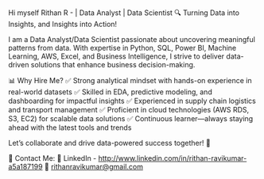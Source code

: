 Hi myself Rithan R   -  | Data Analyst | Data Scientist
🔍 Turning Data into Insights, and Insights into Action!

I am a Data Analyst/Data Scientist passionate about uncovering meaningful patterns from data. 
With expertise in Python, SQL, Power BI, Machine Learning, AWS, Excel, and Business Intelligence, 
I strive to deliver data-driven solutions that enhance business decision-making.

📊 Why Hire Me?
✅ Strong analytical mindset with hands-on experience in real-world datasets
✅ Skilled in EDA, predictive modeling, and dashboarding for impactful insights
✅ Experienced in supply chain logistics and transport management
✅ Proficient in cloud technologies (AWS RDS, S3, EC2) for scalable data solutions
✅ Continuous learner—always staying ahead with the latest tools and trends

Let’s collaborate and drive data-powered success together! 🚀

📩 Contact Me:
🔗 LinkedIn - http://www.linkedin.com/in/rithan-ravikumar-a5a187199
📧 rithanravikumar@gmail.com
